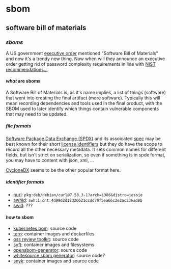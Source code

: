 # sbom

## software bill of materials

### _sboms_

A US government [executive order](https://www.whitehouse.gov/briefing-room/presidential-actions/2021/05/12/executive-order-on-improving-the-nations-cybersecurity/)
mentioned "Software Bill of Materials" and now it's a trendy new thing.
Now when will they announce an executive order getting rid of password complexity requirements
in line with [NIST recommendations...](https://pages.nist.gov/800-63-3/sp800-63b.html#appA)

#### _what_ are sboms

A Software Bill of Materials is, as it's name implies,
a list of things (software) that went into creating the final artifact (more software).
Typically this will mean recording dependencies and tools used in the final product,
with the SBOM used to later identify which things contain vulnerable components
that may need to be updated.

##### _file_ formats

[Software Package Data Exchange (SPDX)](https://spdx.dev/)
and its assoicated [spec](https://spdx.github.io/spdx-spec/)
may be best known for their short [license identifiers](https://spdx.org/licenses/)
but they do have the scope to record all the other necessary metadata.
It sets common names for different fields,
but isn't strict on serialization,
so even if something is in spdx format,
you may have to content with json, xml, ...

[CycloneDX](https://cyclonedx.org/specification/overview/)
seems to be the other popular format here.

##### _identifier_ formats

- [purl](https://github.com/package-url/purl-spec):
  `pkg:deb/debian/curl@7.50.3-1?arch=i386&distro=jessie`
- [swhid](https://docs.softwareheritage.org/devel/swh-model/persistent-identifiers.html):
  `swh:1:cnt:4d99d2d18326621ccdd70f5ea66c2e2ac236ad8b`
- [swid](https://www.iso.org/standard/65666.html): ???

#### _how_ to sbom

- [kubernetes bom](https://github.com/kubernetes-sigs/bom): source code
- [tern](https://github.com/tern-tools/tern): container images and dockerfiles
- [oss review toolkit](https://github.com/oss-review-toolkit/ort): source code
- [syft](https://github.com/anchore/syft/): container images and filesystems
- [opensbom-generator](https://github.com/opensbom-generator/spdx-sbom-generator): source code
- [whitesource sbom generator](https://github.com/whitesource-ps/ws-sbom-generator): source code?
- [snyk](https://snyk.io/blog/advancing-sbom-standards-snyk-spdx/): container images and source code
